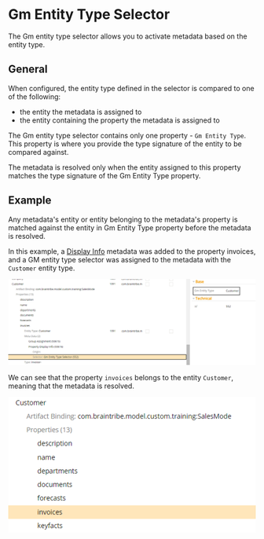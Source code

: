 # Gm Entity Type Selector

The Gm entity type selector allows you to activate metadata based on the entity type.

## General

When configured, the entity type defined in the selector is compared to one of the following:

* the entity the metadata is assigned to
* the entity containing the property the metadata is assigned to

The Gm entity type selector contains only one property - `Gm Entity Type`. This property is where you provide the type signature of the entity to be compared against.

The metadata is resolved only when the entity assigned to this property matches the type signature of the Gm Entity Type property.

## Example

Any metadata's entity or entity belonging to the metadata's property is matched against the entity in Gm Entity Type property before the metadata is resolved.

In this example, a [Display Info](../display/displayinfo.md) metadata was added to the property invoices, and a GM entity type selector was assigned to the metadata with the `Customer` entity type.

![](../../images/GmEntityTypeSelector02.png)

We can see that the property `invoices` belongs to the entity `Customer`, meaning that the metadata is resolved.

![](../../images/GmEntityTypeSelector03.png)
